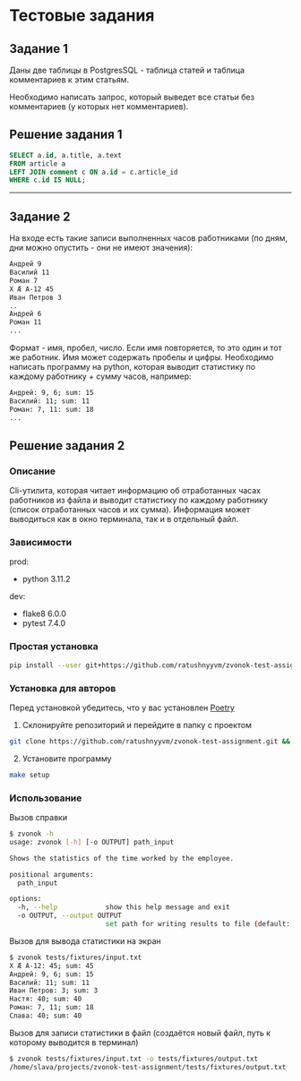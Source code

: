 # Тестовые задания

## Задание 1

Даны две таблицы в PostgresSQL - таблица статей и таблица комментариев к этим статьям.

Необходимо написать запрос, который выведет все статьи без комментариев (у которых нет комментариев).

## Решение задания 1

```sql
SELECT a.id, a.title, a.text
FROM article a
LEFT JOIN comment c ON a.id = c.article_id
WHERE c.id IS NULL;
```

---

## Задание 2

На входе есть такие записи выполненных часов работниками
(по дням, дни можно опустить - они не имеют значения):

```bash
Андрей 9
Василий 11
Роман 7
X Æ A-12 45
Иван Петров 3
..
Андрей 6
Роман 11
...
```

Формат - имя, пробел, число.
Если имя повторяется, то это один и тот же работник. Имя может содержать пробелы и цифры.
Необходимо написать программу на python, которая выводит статистику по каждому работнику + сумму часов, например:

```bash
Андрей: 9, 6; sum: 15
Василий: 11; sum: 11
Роман: 7, 11: sum: 18
...
```

## Решение задания 2

### Описание

Cli-утилита, которая читает информацию об отработанных часах работников из файла и выводит статистику по каждому работнику (список отработанных часов и их сумма). Информация может выводиться как в окно терминала, так и в отдельный файл.

### Зависимости

prod:

- python 3.11.2

dev:

- flake8 6.0.0
- pytest 7.4.0

### Простая установка

```bash
pip install --user git+https://github.com/ratushnyyvm/zvonok-test-assignment.git
```

### Установка для авторов

Перед установкой убедитесь, что у вас установлен [Poetry](https://python-poetry.org/)

1. Склонируйте репозиторий и перейдите в папку с проектом

```bash
git clone https://github.com/ratushnyyvm/zvonok-test-assignment.git && cd zvonok-test-assignment
```

2. Установите программу

```bash
make setup
```

### Использование

Вызов справки

```bash
$ zvonok -h
usage: zvonok [-h] [-o OUTPUT] path_input

Shows the statistics of the time worked by the employee.

positional arguments:
  path_input

options:
  -h, --help            show this help message and exit
  -o OUTPUT, --output OUTPUT
                        set path for writing results to file (default: "not specified")
```

Вызов для вывода статистики на экран

```bash
$ zvonok tests/fixtures/input.txt
X Æ A-12: 45; sum: 45
Андрей: 9, 6; sum: 15
Василий: 11; sum: 11
Иван Петров: 3; sum: 3
Настя: 40; sum: 40
Роман: 7, 11; sum: 18
Слава: 40; sum: 40
```

Вызов для записи статистики в файл (создаётся новый файл, путь к которому выводится в терминал)

```bash
$ zvonok tests/fixtures/input.txt -o tests/fixtures/output.txt
/home/slava/projects/zvonok-test-assignment/tests/fixtures/output.txt
```
